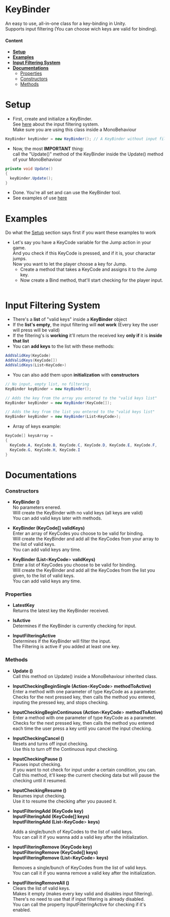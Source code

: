 # KeyBinder
An easy to use, all-in-one class for a key-binding in Unity.  
Supports input filtering (You can choose wich keys are valid for binding).
#### Content
  - **[Setup](#setup)**
  - **[Examples](#examples)**
  - **[Input Filtering System](#input-filtering-system)**
  - **[Documentations](#documentations)**
      - [Properties](#properties)
      - [Constructors](#constructors)
      - [Methods](#methods)


# Setup
  
- First, create and initialize a KeyBinder.  
See [here](#input-filtering-system) about the input filtering system.  
Make sure you are using this class inside a MonoBehaviour
```csharp
KeyBinder keyBinder = new KeyBinder(); // A KeyBinder without input filtering
```
- Now, the most **IMPORTANT** thing:  
call the "Update()" method of the KeyBinder inside the Update() method of your MonoBehaviour
```csharp
private void Update()
{
  keyBinder.Update();
}
```
- Done. You're all set and can use the KeyBinder tool.
- See examples of use [here](#examples)

# Examples
Do what the [Setup](#setup) section says first if you want these examples to work
- Let's say you have a KeyCode variable for the Jump action in your game.  
And you check if this KeyCode is pressed, and if it is, your charactar jumps.  
Now you want to let the player choose a key for Jump.
  - Create a method that takes a KeyCode and assigns it to the Jump key.
  - Now create a Bind method, that'll start checking for the player input.
  ```csharp
  
  ```

# Input Filtering System
  - There's a **list** of "valid keys" inside a **KeyBinder** object
  - If the **list's empty**, the input filtering will **not work** (Every key the user will press will be valid)
  - If the filtering's is **working** it'll return the received key **only if** it is **inside that list**
  - You can **add keys** to the list with these methods:
  ```csharp
  AddValidKey(KeyCode)
  AddValidKeys(KeyCode[])
  AddValidKeys(List<KeyCode>)
  ```
  - You can also add them upon **initialization** with **constructors**
  ```csharp
  // No input, empty list, no filtering
  KeyBinder keyBinder = new KeyBinder();
  
  // Adds the key from the array you entered to the "valid keys list"
  KeyBinder keyBinder = new KeyBinder(KeyCode[]);
  
  // Adds the key from the list you entered to the "valid keys list"
  KeyBinder keyBinder = new KeyBinder(List<KeyCode>); 
  ```
  - Array of keys example:
  ```csharp
  KeyCode[] keysArray =
  {
    KeyCode.A, KeyCode.B, KeyCode.C, KeyCode.D, KeyCode.E, KeyCode.F,
    KeyCode.G, KeyCode.H, KeyCode.I
  }
  ```

# Documentations
### Constructors
  - **KeyBinder ()**  
  No parameters enered.  
  Will create the KeyBinder with no valid keys (all keys are valid)  
  You can add valid keys later with methods.  
  
  - **KeyBinder (KeyCode[] validKeys)**  
  Enter an array of KeyCodes you choose to be valid for binding.  
  Will create the KeyBinder and add all the KeyCodes from your array to the list of valid keys.  
  You can add valid keys any time. 
  
  - **KeyBinder (List**<**KeyCode**> **validKeys)**  
  Enter a list of KeyCodes you choose to be valid for binding.  
  Will create the KeyBinder and add all the KeyCodes from the list you given, to the list of valid keys.  
  You can add valid keys any time. 
  
### Properties
  - **LatestKey**  
  Returns the latest key the KeyBinder received.  
  
  - **IsActive**  
  Determines if the KeyBinder is currently checking for input.
  
  - **InputFilteringActive**  
  Determines if the KeyBinder will filter the input.  
  The Filtering is active if you added at least one key.
  
  
### Methods
  - **Update ()**  
  Call this method on Update() inside a MonoBehaviour inherited class.
  
  - **InputCheckingBeginSingle (Action**<**KeyCode**> **methodToActive)**  
  Enter a method with one parameter of type KeyCode as a parameter.  
  Checks for the next pressed key, then calls the method you entered, inputing the pressed key, and stops checking.  
  
  - **InputCheckingBeginContinuous (Action**<**KeyCode**> **methodToActive)**  
  Enter a method with one parameter of type KeyCode as a parameter.  
  Checks for the next pressed key, then calls the method you entered each time the user press a key until you cancel the input checking. 
  
  - **InputCheckingCancel ()**  
  Resets and turns off input checking.  
  Use this to turn off the Continuous input checking.  
  
  - **InputCheckingPause ()**  
  Pauses input checking.  
  If you want to not check for input under a certain condition, you can.  
  Call this method, it'll keep the current checking data but will pause the checking until it resumed.  
  
  - **InputCheckingResume ()**  
  Resumes input checking.  
  Use it to resume the checking after you paused it.  
  
  - **InputFilteringAdd (KeyCode key)**  
  **InputFilteringAdd (KeyCode[] keys)**  
  **InputFilteringAdd (List**<**KeyCode**> **keys)**  
    
    Adds a single/bunch of KeyCodes to the list of valid keys.  
    You can call it if you wanna add a valid key after the initialization.  
    
  - **InputFilteringRemove (KeyCode key)**  
  **InputFilteringRemove (KeyCode[] keys)**  
  **InputFilteringRemove (List**<**KeyCode**> **keys)**  
    
    Removes a single/bunch of KeyCodes from the list of valid keys.  
    You can call it if you wanna remove a valid key after the initialization.  
    
  - **InputFilteringRemoveAll ()**  
  Clears the list of valid keys.  
  Makes it empty (makes every key valid and disables input filtering).  
  There's no need to use that if input filtering is already disabled.  
  You can call the property InputFilteringActive for checking if it's enabled.
  

